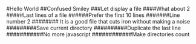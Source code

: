 #Hello World
##Confused Smiley
###Let display a file
####What about 2
#####Last lines of a file
######Prefer the first 10 lines
#######Line number 2
######## It is a good file that cuts iron without making a noise
#########Save current directory
##########Duplicate the last line
###########No more javascript
############Make directories count
